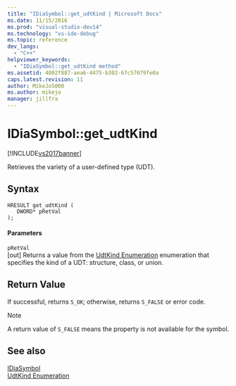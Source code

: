 ```yaml
---
title: "IDiaSymbol::get_udtKind | Microsoft Docs"
ms.date: 11/15/2016
ms.prod: "visual-studio-dev14"
ms.technology: "vs-ide-debug"
ms.topic: reference
dev_langs: 
  - "C++"
helpviewer_keywords: 
  - "IDiaSymbol::get_udtKind method"
ms.assetid: 4002f887-aea6-4475-b302-67c57079fe0a
caps.latest.revision: 11
author: MikeJo5000
ms.author: mikejo
manager: jillfra
---
```

# IDiaSymbol::get_udtKind
[!INCLUDE[vs2017banner](../../includes/vs2017banner.md)]

Retrieves the variety of a user-defined type (UDT).  
  
## Syntax  
  
```cpp#  
HRESULT get_udtKind (   
   DWORD* pRetVal  
);  
```  
  
#### Parameters  
 `pRetVal`  
 [out] Returns a value from the [UdtKind Enumeration](../../debugger/debug-interface-access/udtkind.md) enumeration that specifies the kind of a UDT: structure, class, or union.  
  
## Return Value  
 If successful, returns `S_OK`; otherwise, returns `S_FALSE` or error code.  
  
> [!NOTE]
> A return value of `S_FALSE` means the property is not available for the symbol.  
  
## See also  
 [IDiaSymbol](../../debugger/debug-interface-access/idiasymbol.md)   
 [UdtKind Enumeration](../../debugger/debug-interface-access/udtkind.md)
